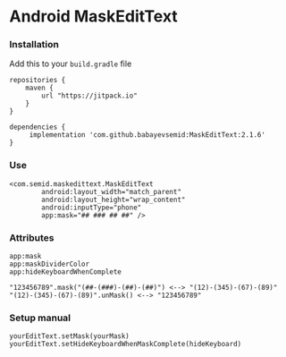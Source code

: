 # Android MaskEditText

### Installation

Add this to your ```build.gradle``` file

```
repositories {
    maven {
        url "https://jitpack.io"
    }
}

dependencies {
     implementation 'com.github.babayevsemid:MaskEditText:2.1.6'
}

```

### Use

```
<com.semid.maskedittext.MaskEditText
        android:layout_width="match_parent"
        android:layout_height="wrap_content"
        android:inputType="phone"
        app:mask="## ### ## ##" />
```
 
### Attributes
  
```
app:mask
app:maskDividerColor
app:hideKeyboardWhenComplete

"123456789".mask("(##-(###)-(##)-(##)") <--> "(12)-(345)-(67)-(89)"
"(12)-(345)-(67)-(89)".unMask() <--> "123456789"
```

### Setup manual
 
```
yourEditText.setMask(yourMask)
yourEditText.setHideKeyboardWhenMaskComplete(hideKeyboard)
  
```
 
